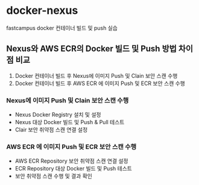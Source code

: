 # docker-nexus
fastcampus docker 컨테이너 빌드 및 push 실습

## Nexus와 AWS ECR의 Docker 빌드 및 Push 방법 차이점 비교
1. Docker 컨테이너 빌드 후 Nexus에 이미지 Push 및 Clain 보안 스캔 수행
2. Docker 컨테이너 빌드 후 AWS ECR 에 이미지 Push 및 ECR 보안 스캔 수행

### Nexus에 이미지 Push 및 Clain 보안 스캔 수행
- Nexus Docker Registry 설치 및 설정
- Nexus 대상 Docker 빌드 및 Push & Pull 테스트
- Clair 보안 취약점 스캔 연결 설정

### AWS ECR 에 이미지 Push 및 ECR 보안 스캔 수행
- AWS ECR Repository 보안 취약점 스캔 연결 설정
- ECR Repository 대상 Docker 빌드 및 Push 테스트
- 보안 취약점 스캔 수행 및 결과 확인

